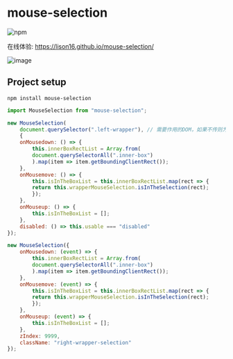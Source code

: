 # mouse-selection

![npm](https://img.shields.io/npm/v/mouse-selection.svg)

在线体验: https://lison16.github.io/mouse-selection/

![image](https://github.com/lison16/mouse-selection/blob/master/demo.gif)

## Project setup

```
npm install mouse-selection
```

```javascript
import MouseSelection from "mouse-selection";

new MouseSelection(
    document.querySelector(".left-wrapper"), // 需要作用的DOM，如果不传则为document
    {
    onMousedown: () => {
        this.innerBoxRectList = Array.from(
        document.querySelectorAll(".inner-box")
        ).map(item => item.getBoundingClientRect());
    },
    onMousemove: () => {
        this.isInTheBoxList = this.innerBoxRectList.map(rect => {
        return this.wrapperMouseSelection.isInTheSelection(rect);
        });
    },
    onMouseup: () => {
        this.isInTheBoxList = [];
    },
    disabled: () => this.usable === "disabled"
});

new MouseSelection({
    onMousedown: (event) => {
        this.innerBoxRectList = Array.from(
        document.querySelectorAll(".inner-box")
        ).map(item => item.getBoundingClientRect());
    },
    onMousemove: (event) => {
        this.isInTheBoxList = this.innerBoxRectList.map(rect => {
        return this.wrapperMouseSelection.isInTheSelection(rect);
        });
    },
    onMouseup: (event) => {
        this.isInTheBoxList = [];
    },
    zIndex: 9999,
    className: "right-wrapper-selection"
});
```